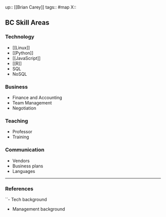 up:: [[Brian Carey]]
tags:: #map
X:: 

## BC Skill Areas

### Technology

- [[Linux]]
- [[Python]]
- [[JavaScript]]
- [[R]]
- SQL
- NoSQL

### Business
- Finance and Accounting 
- Team Management
- Negotiation 

### Teaching

- Professor
- Training 

### Communication

- Vendors
- Business plans
- Languages





---
### References



``- Tech background
- Management background